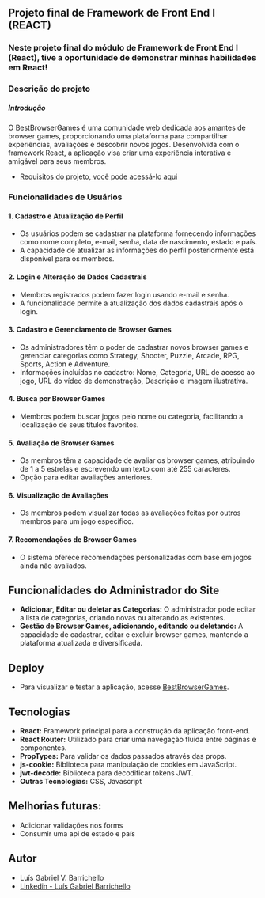## Projeto final de Framework de Front End I (REACT)

### Neste projeto final do módulo de Framework de Front End I (React), tive a oportunidade de demonstrar minhas habilidades em React!


### Descrição do projeto

##### Introdução

O BestBrowserGames é uma comunidade web dedicada aos amantes de browser games, proporcionando uma plataforma para compartilhar experiências, avaliações e descobrir novos jogos. Desenvolvida com o framework React, a aplicação visa criar uma experiência interativa e amigável para seus membros.

* [Requisitos do projeto, você pode acessá-lo aqui](https://github.com/LuisBarrichello/BestBrowserGames/blob/master/requisitos.md)

### Funcionalidades de Usuários

#### 1. Cadastro e Atualização de Perfil
- Os usuários podem se cadastrar na plataforma fornecendo informações como nome completo, e-mail, senha, data de nascimento, estado e país.
- A capacidade de atualizar as informações do perfil posteriormente está disponível para os membros.

#### 2. Login e Alteração de Dados Cadastrais
- Membros registrados podem fazer login usando e-mail e senha.
- A funcionalidade permite a atualização dos dados cadastrais após o login.

#### 3. Cadastro e Gerenciamento de Browser Games
- Os administradores têm o poder de cadastrar novos browser games e gerenciar categorias como Strategy, Shooter, Puzzle, Arcade, RPG, Sports, Action e Adventure.
- Informações incluídas no cadastro: Nome, Categoria, URL de acesso ao jogo, URL do vídeo de demonstração, Descrição e Imagem ilustrativa.

#### 4. Busca por Browser Games
- Membros podem buscar jogos pelo nome ou categoria, facilitando a localização de seus títulos favoritos.

#### 5. Avaliação de Browser Games
- Os membros têm a capacidade de avaliar os browser games, atribuindo de 1 a 5 estrelas e escrevendo um texto com até 255 caracteres.
- Opção para editar avaliações anteriores.

#### 6. Visualização de Avaliações
- Os membros podem visualizar todas as avaliações feitas por outros membros para um jogo específico.

#### 7. Recomendações de Browser Games
- O sistema oferece recomendações personalizadas com base em jogos ainda não avaliados.

## Funcionalidades do Administrador do Site

- **Adicionar, Editar ou deletar as Categorias:** O administrador pode editar a lista de categorias, criando novas ou alterando as existentes.
- **Gestão de Browser Games, adicionando, editando ou deletando:** A capacidade de cadastrar, editar e excluir browser games, mantendo a plataforma atualizada e diversificada.

## Deploy

- Para visualizar e testar a aplicação, acesse [BestBrowserGames](url-do-deploy).

## Tecnologias

- **React:** Framework principal para a construção da aplicação front-end.
- **React Router:** Utilizado para criar uma navegação fluida entre páginas e componentes.
- **PropTypes:** Para validar os dados passados através das props.
- **js-cookie:** Biblioteca para manipulação de cookies em JavaScript.
- **jwt-decode:** Biblioteca para decodificar tokens JWT.
- **Outras Tecnologias:** CSS, Javascript

## Melhorias futuras:
* Adicionar validações nos forms
* Consumir uma api de estado e país

## Autor

- Luís Gabriel V. Barrichello
- [ Linkedin - Luís Gabriel Barrichello ](https://www.linkedin.com/in/luisgabrielbarrichello/)
